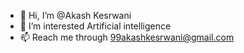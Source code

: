 - 👋 Hi, I’m @Akash Kesrwani
- 👀 I’m interested Artificial intelligence
- 📫 Reach me through 99akashkesrwani@gmail.com

<!---
AKASH4148/AKASH4148 is a ✨ special ✨ repository because its `README.md` (this file) appears on your GitHub profile.
You can click the Preview link to take a look at your changes.
--->
